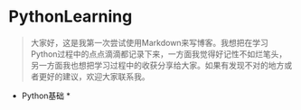 # PythonLearning

> 大家好，这是我第一次尝试使用Markdown来写博客。我想把在学习Python过程中的点点滴滴都记录下来，一方面我觉得好记性不如烂笔头，另一方面我也想把学习过程中的收获分享给大家。如果有发现不对的地方或者更好的建议，欢迎大家联系我。

* Python基础
  * 
